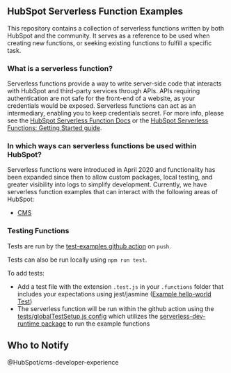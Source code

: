 ## HubSpot Serverless Function Examples
This repository contains a collection of serverless functions written by both HubSpot and the community. It serves as a reference to be used when creating new functions, or seeking existing functions to fulfill a specific task.

### What is a serverless function?
Serverless functions provide a way to write server-side code that interacts with HubSpot and third-party services through APIs. APIs requiring authentication are not safe for the front-end of a website, as your credentials would be exposed. Serverless functions can act as an intermediary, enabling you to keep credentials secret. For more info, please see the [HubSpot Serverless Function Docs](https://developers.hubspot.com/docs/cms/features/serverless-functions) or the [HubSpot Serverless Functions: Getting Started guide](https://developers.hubspot.com/docs/cms/guides/getting-started-with-serverless-functions).

### In which ways can serverless functions be used within HubSpot?
Serverless functions were introduced in April 2020 and functionality has been expanded since then to allow custom packages, local testing, and greater visibility into logs to simplify development. Currently, we have serverless function examples that can interact with the following areas of HubSpot:

- [CMS](cms)

### Testing Functions
Tests are run by the [test-examples github action](https://github.com/HubSpot/serverless-function-examples/actions?query=workflow%3Atest-examples) on `push`.

Tests can also be run locally using `npm run test`.

To add tests:
- Add a test file with the extension `.test.js` in your `.functions` folder that includes your expectations using jest/jasmine ([Example hello-world Test](cms/hello-world/hello-world.functions/hello-world.test.js))
- The serverless function will be run within the github action using the [tests/globalTestSetup.js config](tests/globalTestSetup.js) which utilizes the [serverless-dev-runtime package](https://www.npmjs.com/package/@hubspot/serverless-dev-runtime) to run the example functions

## Who to Notify
@HubSpot/cms-developer-experience

